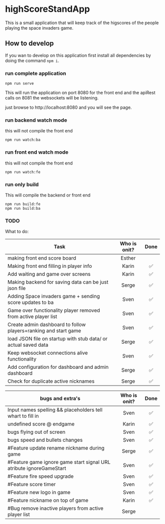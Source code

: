 # highScoreStandApp

This is a small application that will keep track of the higscores of the people playing the space invaders game.

## How to develop

If you wan to develop on this application first install all dependencies by doing the command `npm i`.

### run complete application

```cli
npm run serve
```

This will run the application on port 8080 for the front end and the apiRest calls on 8081 the websockets will be listening.  

just browse to http://localhost:8080 and you will see the page.

### run backend watch mode

this will not compile the front end

```cli
npm run watch:ba
```

### run front end watch mode

this will not compile the front end

```cli
npm run watch:fe
```

### run only build

This will compile the backend or front end

```cli
npm run build:fe
npm run build:ba
```

### TODO

What to do:

| Task                                                                    | Who is onit?  | Done                   |
| ----------------------------------------------------------------------- |:-------------:| :---------------------:|
| making front end score board                                            | Esther        |                        |
| Making front end filling in player info                                 | Karin         | :white_check_mark:     |
| Add waiting and game over screens                                       | Karin         | :white_check_mark:     |
| Making backend for saving data can be just json file                    | Serge         | :white_check_mark:     |
| Adding Space invaders game + sending score updates to ba                | Sven          | :white_check_mark:     |
| Game over functionality player removed from active player list          | Sven          | :white_check_mark:     |
| Create admin dashboard to follow players+ranking and start game         | Sven          | :white_check_mark:     |
| load JSON file on startup with stub data/ or actual saved data          | Serge         | :white_check_mark:     |
| Keep websocket connections alive functionality                          | Sven          | :white_check_mark:     |
| Add configuration for dashboard and admin dashboard                     | Serge         | :white_check_mark:     |
| Check for duplicate active nicknames                                    | Serge         | :white_check_mark:     |

| bugs and extra's                                                        | Who is onit?  | Done                   |
| ----------------------------------------------------------------------- |:-------------:| :---------------------:|
| Input names spelling && placeholders tell whart to fill in              | Sven          | :white_check_mark:     |
| undefined score @ endgame                                               | Karin         | :white_check_mark:     |
| bugs flying out of screen                                               | Sven          | :white_check_mark:     |
| bugs speed and bullets changes                                          | Sven          | :white_check_mark:     |
| #Feature update rename nickname during game                             | Serge         | :white_check_mark:     |
| #Feature game ignore game start signal URL atribute ignoreGameStart     | Sven          | :white_check_mark:     |
| #Feature fire speed upgrade                                             | Sven          | :white_check_mark:     |
| #Feature score timer                                                    | Sven          | :white_check_mark:     |
| #Feature new logo in game                                               | Sven          | :white_check_mark:     |
| #Feature nickname on top of game                                        | Karin         | :white_check_mark:     |
| #Bug remove inactive players from active player list                    | Serge         |                        |
